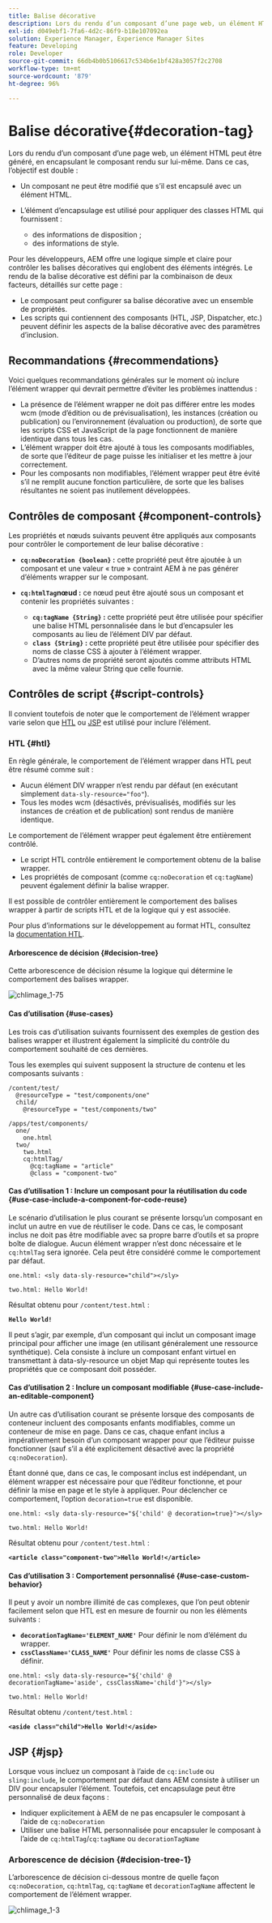```yaml
---
title: Balise décorative
description: Lors du rendu d’un composant d’une page web, un élément HTML peut être généré, en encapsulant le composant rendu sur lui-même. Pour les développeurs, AEM offre une logique simple et claire pour contrôler les balises décoratives qui englobent des éléments intégrés.
exl-id: d049ebf1-7fa6-4d2c-86f9-b18e107092ea
solution: Experience Manager, Experience Manager Sites
feature: Developing
role: Developer
source-git-commit: 66db4b0b5106617c534b6e1bf428a3057f2c2708
workflow-type: tm+mt
source-wordcount: '879'
ht-degree: 96%

---
```


# Balise décorative{#decoration-tag}

Lors du rendu d’un composant d’une page web, un élément HTML peut être généré, en encapsulant le composant rendu sur lui-même. Dans ce cas, l’objectif est double :

* Un composant ne peut être modifié que s’il est encapsulé avec un élément HTML.
* L’élément d’encapsulage est utilisé pour appliquer des classes HTML qui fournissent :

   * des informations de disposition ;
   * des informations de style.

Pour les développeurs, AEM offre une logique simple et claire pour contrôler les balises décoratives qui englobent des éléments intégrés. Le rendu de la balise décorative est défini par la combinaison de deux facteurs, détaillés sur cette page :

* Le composant peut configurer sa balise décorative avec un ensemble de propriétés.
* Les scripts qui contiennent des composants (HTL, JSP, Dispatcher, etc.) peuvent définir les aspects de la balise décorative avec des paramètres d’inclusion.

## Recommandations {#recommendations}

Voici quelques recommandations générales sur le moment où inclure l’élément wrapper qui devrait permettre d’éviter les problèmes inattendus :

* La présence de l’élément wrapper ne doit pas différer entre les modes wcm (mode d’édition ou de prévisualisation), les instances (création ou publication) ou l’environnement (évaluation ou production), de sorte que les scripts CSS et JavaScript de la page fonctionnent de manière identique dans tous les cas.
* L’élément wrapper doit être ajouté à tous les composants modifiables, de sorte que l’éditeur de page puisse les initialiser et les mettre à jour correctement.
* Pour les composants non modifiables, l’élément wrapper peut être évité s’il ne remplit aucune fonction particulière, de sorte que les balises résultantes ne soient pas inutilement développées.

## Contrôles de composant {#component-controls}

Les propriétés et nœuds suivants peuvent être appliqués aux composants pour contrôler le comportement de leur balise décorative :

* **`cq:noDecoration {boolean}` :** cette propriété peut être ajoutée à un composant et une valeur « true » contraint AEM à ne pas générer d’éléments wrapper sur le composant.

* **`cq:htmlTag`nœud :** ce nœud peut être ajouté sous un composant et contenir les propriétés suivantes :

   * **`cq:tagName {String}` :** cette propriété peut être utilisée pour spécifier une balise HTML personnalisée dans le but d’encapsuler les composants au lieu de l’élément DIV par défaut.
   * **`class {String}` :** cette propriété peut être utilisée pour spécifier des noms de classe CSS à ajouter à l’élément wrapper.
   * D’autres noms de propriété seront ajoutés comme attributs HTML avec la même valeur String que celle fournie.

## Contrôles de script {#script-controls}

Il convient toutefois de noter que le comportement de l’élément wrapper varie selon que [HTL](/help/sites-developing/decoration-tag.md#htl) ou [JSP](/help/sites-developing/decoration-tag.md#jsp) est utilisé pour inclure l’élément.

### HTL {#htl}

En règle générale, le comportement de l’élément wrapper dans HTL peut être résumé comme suit :

* Aucun élément DIV wrapper n’est rendu par défaut (en exécutant simplement `data-sly-resource="foo"`).
* Tous les modes wcm (désactivés, prévisualisés, modifiés sur les instances de création et de publication) sont rendus de manière identique.

Le comportement de l’élément wrapper peut également être entièrement contrôlé.

* Le script HTL contrôle entièrement le comportement obtenu de la balise wrapper.
* Les propriétés de composant (comme `cq:noDecoration` et `cq:tagName`) peuvent également définir la balise wrapper.

Il est possible de contrôler entièrement le comportement des balises wrapper à partir de scripts HTL et de la logique qui y est associée.

Pour plus d’informations sur le développement au format HTL, consultez la [documentation HTL](https://experienceleague.adobe.com/docs/experience-manager-htl/using/overview.html?lang=fr).

#### Arborescence de décision {#decision-tree}

Cette arborescence de décision résume la logique qui détermine le comportement des balises wrapper.

![chlimage_1-75](assets/chlimage_1-75a.png)

#### Cas d’utilisation {#use-cases}

Les trois cas d’utilisation suivants fournissent des exemples de gestion des balises wrapper et illustrent également la simplicité du contrôle du comportement souhaité de ces dernières.

Tous les exemples qui suivent supposent la structure de contenu et les composants suivants :

```
/content/test/
  @resourceType = "test/components/one"
  child/
    @resourceType = "test/components/two"
```

```
/apps/test/components/
  one/
    one.html
  two/
    two.html
    cq:htmlTag/
      @cq:tagName = "article"
      @class = "component-two"
```

#### Cas d’utilisation 1 : Inclure un composant pour la réutilisation du code {#use-case-include-a-component-for-code-reuse}

Le scénario d’utilisation le plus courant se présente lorsqu’un composant en inclut un autre en vue de réutiliser le code. Dans ce cas, le composant inclus ne doit pas être modifiable avec sa propre barre d’outils et sa propre boîte de dialogue. Aucun élément wrapper n’est donc nécessaire et le `cq:htmlTag` sera ignorée. Cela peut être considéré comme le comportement par défaut.

`one.html: <sly data-sly-resource="child"></sly>`

`two.html: Hello World!`

Résultat obtenu pour `/content/test.html` :

**`Hello World!`**

Il peut s’agir, par exemple, d’un composant qui inclut un composant image principal pour afficher une image (en utilisant généralement une ressource synthétique). Cela consiste à inclure un composant enfant virtuel en transmettant à data-sly-resource un objet Map qui représente toutes les propriétés que ce composant doit posséder.

#### Cas d’utilisation 2 : Inclure un composant modifiable {#use-case-include-an-editable-component}

Un autre cas d’utilisation courant se présente lorsque des composants de conteneur incluent des composants enfants modifiables, comme un conteneur de mise en page. Dans ce cas, chaque enfant inclus a impérativement besoin d’un composant wrapper pour que l’éditeur puisse fonctionner (sauf s’il a été explicitement désactivé avec la propriété `cq:noDecoration`).

Étant donné que, dans ce cas, le composant inclus est indépendant, un élément wrapper est nécessaire pour que l’éditeur fonctionne, et pour définir la mise en page et le style à appliquer. Pour déclencher ce comportement, l’option `decoration=true` est disponible.

`one.html: <sly data-sly-resource="${'child' @ decoration=true}"></sly>`

`two.html: Hello World!`

Résultat obtenu pour `/content/test.html` :

**`<article class="component-two">Hello World!</article>`**

#### Cas d’utilisation 3 : Comportement personnalisé {#use-case-custom-behavior}

Il peut y avoir un nombre illimité de cas complexes, que l’on peut obtenir facilement selon que HTL est en mesure de fournir ou non les éléments suivants :

* **`decorationTagName='ELEMENT_NAME'`** Pour définir le nom d’élément du wrapper.
* **`cssClassName='CLASS_NAME'`** Pour définir les noms de classe CSS à définir.

`one.html: <sly data-sly-resource="${'child' @ decorationTagName='aside', cssClassName='child'}"></sly>`

`two.html: Hello World!`

Résultat obtenu `/content/test.html` :

**`<aside class="child">Hello World!</aside>`**

## JSP {#jsp}

Lorsque vous incluez un composant à l’aide de `cq:includ`e ou `sling:include`, le comportement par défaut dans AEM consiste à utiliser un DIV pour encapsuler l’élément. Toutefois, cet encapsulage peut être personnalisé de deux façons :

* Indiquer explicitement à AEM de ne pas encapsuler le composant à l’aide de `cq:noDecoration`
* Utiliser une balise HTML personnalisée pour encapsuler le composant à l’aide de `cq:htmlTag`/`cq:tagName` ou `decorationTagName`

### Arborescence de décision {#decision-tree-1}

L’arborescence de décision ci-dessous montre de quelle façon `cq:noDecoration`, `cq:htmlTag`, `cq:tagName` et `decorationTagName` affectent le comportement de l’élément wrapper.

![chlimage_1-3](assets/chlimage_1-3a.jpeg)
